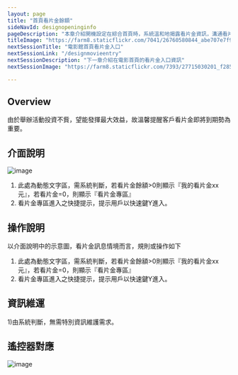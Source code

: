 ```yaml
---
layout: page
title: "首頁看片金餘額"
sideNavId: designopeninginfo
pageDescription: "本章介紹開機設定在綜合首頁時，系統溫和地揭露看片金資訊，溝通看片金的資訊"
titleImage: "https://farm8.staticflickr.com/7041/26760580844_abe707e7f9_o.png"
nextSessionTitle: "電影館首頁看片金入口"
nextSessionLink: "/designmovieentry"
nextSessionDescription: "下一章介紹在電影首頁的看片金入口資訊"
nextSessionImage: "https://farm8.staticflickr.com/7393/27715030201_f28588f808_o.png"

---
```


<div id="Overview"></div>
                
## Overview

由於舉辦活動投資不貲，望能發揮最大效益，故溫馨提醒客戶看片金即將到期勢為重要。

<div id="介面說明"></div>
                
## 介面說明

![image](https://farm8.staticflickr.com/7454/27754561376_a988169424_o.png)

1) 此處為動態文字區，需系統判斷，若看片金餘額>0則顯示『我的看片金xx元』，若看片金=0，則顯示『看片金專區』  
2) 看片金專區進入之快捷提示，提示用戶以快速鍵Y進入。


            
<div id="操作說明"></div>            
            
## 操作說明  
以介面說明中的示意圖，看片金訊息情境而言，規則或操作如下  
1) 此處為動態文字區，需系統判斷，若看片金餘額>0則顯示『我的看片金xx元』，若看片金=0，則顯示『看片金專區』  
2) 看片金專區進入之快捷提示，提示用戶以快速鍵Y進入。


 
<div id="資訊維運"></div> 
           
## 資訊維運
1)由系統判斷，無需特別資訊維護需求。


<div id="遙控器對應"></div>            
            
## 遙控器對應

![image](https://farm8.staticflickr.com/7309/27868369085_5cd0226642_o.png)